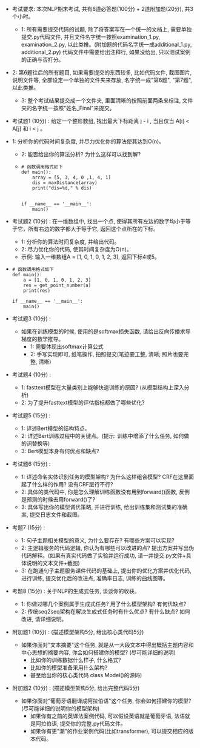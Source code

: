 - 考试要求: 本次NLP期末考试, 共有8道必答题(100分) + 2道附加题(20分), 共3个小时。
  - 1: 所有需要提交代码的试题, 除了将答案写在一个统一的文档上, 需要单独提交.py代码文件, 并且文件名字统一按照examination_1.py, examination_2.py, 以此类推。(附加题的代码名字统一成additional_1.py, additional_2.py) 代码文件中需要给出注释行, 如果没给出, 只以测试案例的正确与否打分。
- 2: 第6题往后的所有题目, 如果需要提交的东西较多, 比如代码文件, 截图图片, 说明文件等, 全部设定一个单独的文件夹来存放, 名字统一成"第6题", "第7题", 以此类推。
  - 3: 整个考试结果提交成一个文件夹, 里面清晰的按照前面两条来标注, 文件夹的名字统一按照"姓名_Final"来提交。





- 考试题1 (10分) : 给定一个整形数组, 找出最大下标距离 j - i , 当且仅当 A[i] < A[j] 和 i < j 。
  
- 1: 分析你的代码时间复杂度, 并尽力优化你的算法使其达到O(n)。
  
  - 2: 能否给出你的算法分析? 为什么这样可以找到解?
  
  - ```
    # 函数调用格式如下
    def main():
        array = [5, 3, 4, 0 ,1, 4, 1]
        dis = maxDistance(array)
        print("dis=%d," % dis)
    
    
    if __name__ == '__main__':
        main()
    ```
    






- 考试题2 (10分) : 在一维数组中, 找出一个点, 使得其所有左边的数字均小于等于它，所有右边的数字都大于等于它, 返回这个点所在的下标。


  - 1: 分析你的算法时间复杂度, 并给出代码。
  - 2: 尽力优化你的代码, 使其时间复杂度为O(n)。
  - 示例: 输入一维数组A = [1, 0, 1, 0, 1, 2, 3], 返回下标4或5。

- ```
  # 函数调用格式如下
  def main():
      a = [1, 0, 1, 0, 1, 2, 3]
      res = get_point_number(a)
      print(res)
  
  if __name__ == '__main__':
      main()
  ```





- 考试题3 (10分) : 

  - 如果在训练模型的时候, 使用的是softmax损失函数, 请给出反向传播求导梯度的数学推导。
    - 1: 需要体现出softmax计算公式
    - 2: 手写实现即可, 纸笔操作, 拍照提交(笔迹要工整, 清晰; 照片也要完整, 清晰)

  



- 考试题4 (10分) :
  - 1: fasttext模型在大量类别上能够快速训练的原因? (从模型结构上深入分析)
  - 2: 为了提升fasttext模型的评估指标都做了哪些优化?






- 考试题5 (15分) :

  - 1: 详述Bert模型的结构特点。
  - 2: 详述Bert训练过程中的关键点。(提示: 训练中增添了什么任务, 如何做的词替换等)
  - 3: Bert模型本身有何优点和缺点?





- 考试题6 (15分) : 
  - 1: 详述命名实体识别任务的模型架构? 为什么这样组合模型? CRF在这里面起了什么样的作用? 没有CRF层行不行?
  - 2: 具体的类代码中, 你是怎么理解训练函数没有用到forward()函数, 反倒是预测的时候去用forward()了?
  - 3: 具体写出你的模型调优策略, 并进行训练, 给出训练集和测试集的准确率, 提交日志文件和截图。





- 考题7 (15分) :
  - 1: 句子主题相关模型的意义, 为什么要存在? 有哪些方案可以实现?
  - 2: 主逻辑服务的代码逻辑, 你认为有哪些可以改进的点? 提出方案并写出伪代码解释。(如果有真实代码做了实验并运行成功, 请一并提交.py文件+具体说明的文本文件+截图)
  - 3: 在跑通句子主题服务课件代码的基础上, 提出你的优化方案并优化代码, 进行训练, 提交优化后的改进点, 准确率日志, 训练的曲线图等。





- 考题8 (15分) : 关于NLP的生成式任务, 谈谈你的收获。

  - 1: 你做过哪几个案例属于生成式任务? 用了什么模型架构? 有何优缺点?
  - 2: 传统seq2seq架构在解决生成式任务时有什么优点? 有什么缺点? 如何改进, 请详细说明。

  





- 附加题1 (10分) : (描述模型架构5分, 给出核心类代码5分)
  - 如果你面对"文本摘要"这个任务, 就是从一大段文本中得出概括主题内容和中心思想的摘要内容, 你会如何搭建你的模型? (尽可能详细的说明)
    - 比如你的训练数据什么样子, 什么格式?
    - 比如你的模型准备采用什么架构?
    - 甚至给出你的核心类代码 class Model()的源码)



- 附加题2 (10分) : (描述模型架构5分, 给出完整代码5分)
  - 如果你面对"葡萄牙语翻译成阿拉伯语"这个任务, 你会如何搭建你的模型? (尽可能详细的说明你的模型架构)
    - 如果你有之前的英译法案例代码, 可以假设英语就是葡萄牙语, 法语就是阿拉伯语, 提交你的完整.py代码文件。
    - 如果你有更"潮"的作业案例代码(比如transformer), 可以提交相应的版本代码。


